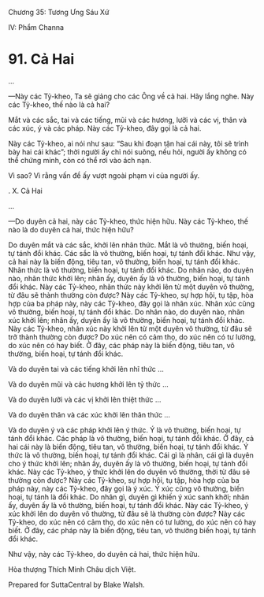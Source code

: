  

Chương 35: Tương Ưng Sáu Xứ

IV: Phẩm Channa

# 91\. Cả Hai

…

—Này các Tỷ-kheo, Ta sẽ giảng cho các Ông về cả hai. Hãy lắng nghe. Này các Tỷ-kheo, thế nào là cả hai?

Mắt và các sắc, tai và các tiếng, mũi và các hương, lưỡi và các vị, thân và các xúc, ý và các pháp. Này các Tỷ-kheo, đây gọi là cả hai.

Này các Tỷ-kheo, ai nói như sau: “Sau khi đoạn tận hai cái này, tôi sẽ trình bày hai cái khác”; thời người ấy chỉ nói suông, nếu hỏi, người ấy không có thể chứng minh, còn có thể rơi vào ách nạn.

Vì sao? Vì rằng vấn đề ấy vượt ngoài phạm vi của người ấy.

. X. Cả Hai

…

—Do duyên cả hai, này các Tỷ-kheo, thức hiện hữu. Này các Tỷ-kheo, thế nào là do duyên cả hai, thức hiện hữu?

Do duyên mắt và các sắc, khởi lên nhãn thức. Mắt là vô thường, biến hoại, tự tánh đổi khác. Các sắc là vô thường, biến hoại, tự tánh đổi khác. Như vậy, cả hai này là biến động, tiêu tan, vô thường, biến hoại, tự tánh đổi khác. Nhãn thức là vô thường, biến hoại, tự tánh đổi khác. Do nhân nào, do duyên nào, nhãn thức khởi lên; nhân ấy, duyên ấy là vô thường, biến hoại, tự tánh đổi khác. Này các Tỷ-kheo, nhãn thức này khởi lên từ một duyên vô thường, từ đâu sẽ thành thường còn được? Này các Tỷ-kheo, sự hợp hội, tụ tập, hòa hợp của ba pháp này, này các Tỷ-kheo, đây gọi là nhãn xúc. Nhãn xúc cũng vô thường, biến hoại, tự tánh đổi khác. Do nhân nào, do duyên nào, nhãn xúc khởi lên; nhân ấy, duyên ấy là vô thường, biến hoại, tự tánh đổi khác. Này các Tỷ-kheo, nhãn xúc này khởi lên từ một duyên vô thường, từ đâu sẽ trở thành thường còn được? Do xúc nên có cảm thọ, do xúc nên có tư lường, do xúc nên có hay biết. Ở đây, các pháp này là biến động, tiêu tan, vô thường, biến hoại, tự tánh đổi khác.

Và do duyên tai và các tiếng khởi lên nhĩ thức …

Và do duyên mũi và các hương khởi lên tỷ thức …

Và do duyên lưỡi và các vị khởi lên thiệt thức …

Và do duyên thân và các xúc khởi lên thân thức …

Và do duyên ý và các pháp khởi lên ý thức. Ý là vô thường, biến hoại, tự tánh đổi khác. Các pháp là vô thường, biến hoại, tự tánh đổi khác. Ở đây, cả hai cái này là biến động, tiêu tan, vô thường, biến hoại, tự tánh đổi khác. Ý thức là vô thường, biến hoại, tự tánh đổi khác. Cái gì là nhân, cái gì là duyên cho ý thức khởi lên; nhân ấy, duyên ấy là vô thường, biến hoại, tự tánh đổi khác. Này các Tỷ-kheo, ý thức khởi lên do duyên vô thường, thời từ đâu sẽ thường còn được? Này các Tỷ-kheo, sự hợp hội, tụ tập, hòa hợp của ba pháp này, này các Tỷ-kheo, đây gọi là ý xúc. Ý xúc cũng vô thường, biến hoại, tự tánh là đổi khác. Do nhân gì, duyên gì khiến ý xúc sanh khởi; nhân ấy, duyên ấy là vô thường, biến hoại, tự tánh đổi khác. Này các Tỷ-kheo, ý xúc khởi lên do duyên vô thường, từ đâu sẽ là thường còn được? Này các Tỷ-kheo, do xúc nên có cảm thọ, do xúc nên có tư lường, do xúc nên có hay biết. Ở đây, các pháp này là biến động, tiêu tan, vô thường biến hoại, tự tánh đổi khác.

Như vậy, này các Tỷ-kheo, do duyên cả hai, thức hiện hữu.

Hòa thượng Thích Minh Châu dịch Việt.

Prepared for SuttaCentral by Blake Walsh.